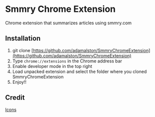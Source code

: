 # Smmry Chrome Extension
Chrome extension that summarizes articles using smmry.com

## Installation
1.  git clone  [https://github.com/adamalston/SmmryChromeExtension](https://github.com/adamalston/SmmryChromeExtension)
2.  Type ```chrome://extensions``` in the Chrome address bar
3.  Enable developer mode in the top right
4.  Load unpacked extension and select the folder where you cloned SmmryChromeExtension
5. Enjoy!!

## Credit
[Icons](https://www.iconfinder.com/icons/3213447/magnifier_magnifying_glass_search_icon)
